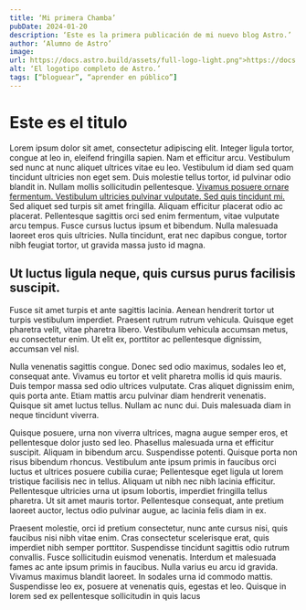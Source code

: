 ```yaml
---
title: ‘Mi primera Chamba’
pubDate: 2024-01-20
description: ‘Este es la primera publicación de mi nuevo blog Astro.’
author: ‘Alumno de Astro’
image:
url: https://docs.astro.build/assets/full-logo-light.png">https://docs.astro.build/assets/full-logo-light.png
alt: ‘El logotipo completo de Astro.’
tags: [“bloguear”, “aprender en público”]
---
```


<h1 id="este-es-el-titulo">Este es el titulo</h1>
<p>Lorem ipsum dolor sit amet, consectetur adipiscing elit. Integer ligula tortor, congue at leo in, eleifend fringilla sapien. Nam et efficitur arcu. Vestibulum sed nunc at nunc aliquet ultrices vitae eu leo. Vestibulum id diam sed quam tincidunt ultricies non eget sem. Duis molestie tellus tortor, id pulvinar odio blandit in. Nullam mollis sollicitudin pellentesque. <a href="lbdtw.com.ar">Vivamus posuere ornare fermentum. Vestibulum ultricies pulvinar vulputate. Sed quis tincidunt mi.</a> Sed aliquet sed turpis sit amet fringilla. Aliquam efficitur placerat odio ac placerat. Pellentesque sagittis orci sed enim fermentum, vitae vulputate arcu tempus. Fusce cursus luctus ipsum et bibendum. Nulla malesuada laoreet eros quis ultricies. Nulla tincidunt, erat nec dapibus congue, tortor nibh feugiat tortor, ut gravida massa justo id magna.</p>
<h2 id="ut-luctus-ligula-neque-quis-cursus-purus-facilisis-suscipit.">Ut luctus ligula neque, quis cursus purus facilisis suscipit.</h2>
<p>Fusce sit amet turpis et ante sagittis lacinia. Aenean hendrerit tortor ut turpis vestibulum imperdiet. Praesent rutrum rutrum vehicula. Quisque eget pharetra velit, vitae pharetra libero. Vestibulum vehicula accumsan metus, eu consectetur enim. Ut elit ex, porttitor ac pellentesque dignissim, accumsan vel nisl.</p>
<p>Nulla venenatis sagittis congue. Donec sed odio maximus, sodales leo et, consequat ante. Vivamus eu tortor et velit pharetra mollis id quis mauris. Duis tempor massa sed odio ultrices vulputate. Cras aliquet dignissim enim, quis porta ante. Etiam mattis arcu pulvinar diam hendrerit venenatis. Quisque sit amet luctus tellus. Nullam ac nunc dui. Duis malesuada diam in neque tincidunt viverra.</p>
<p>Quisque posuere, urna non viverra ultrices, magna augue semper eros, et pellentesque dolor justo sed leo. Phasellus malesuada urna et efficitur suscipit. Aliquam in bibendum arcu. Suspendisse potenti. Quisque porta non risus bibendum rhoncus. Vestibulum ante ipsum primis in faucibus orci luctus et ultrices posuere cubilia curae; Pellentesque eget ligula ut lorem tristique facilisis nec in tellus. Aliquam ut nibh nec nibh lacinia efficitur. Pellentesque ultricies urna ut ipsum lobortis, imperdiet fringilla tellus pharetra. Ut sit amet mauris tortor. Pellentesque consequat, ante pretium laoreet auctor, lectus odio pulvinar augue, ac lacinia felis diam in ex.</p>
<p>Praesent molestie, orci id pretium consectetur, nunc ante cursus nisi, quis faucibus nisi nibh vitae enim. Cras consectetur scelerisque erat, quis imperdiet nibh semper porttitor. Suspendisse tincidunt sagittis odio rutrum convallis. Fusce sollicitudin euismod venenatis. Interdum et malesuada fames ac ante ipsum primis in faucibus. Nulla varius eu arcu id gravida. Vivamus maximus blandit laoreet. In sodales urna id commodo mattis. Suspendisse leo ex, posuere at venenatis quis, egestas et leo. Quisque in lorem sed ex pellentesque sollicitudin in quis lacus</p>


